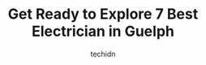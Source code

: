 ---
layout: ampstory
image: https://i0.wp.com/www.auto.or.id/wp-content/uploads/2023/06/power-line-electric-ltd-0-guelph-1686326002.jpeg?resize=640,853
author: techidn
featured: false
description: Guelph, Ontario, Canada is a haven for Electrician enthusiasts, boasting an impressive array of 7 top-notch establishments. Whether youre a seasoned connoisseur or simply curious to explore
title: Get Ready to Explore 7 Best Electrician in Guelph
cover:
   title: Get Ready to Explore 7 Best Electrician in Guelph
   subtitle: AUTO.OR.ID
   background: https://www.auto.or.id/wp-content/uploads/2023/06/power-line-electric-ltd-0-guelph-1686326002.jpeg

pages: 
 - layout: thirds
   top: <h1>#1 City Electric Ltd. ️</h1>
   bottom: "<p>City Electric is the company you need! Edin was amazing. He was so transparent on the phone about pricing and timing. He offered a ballpark without seeing the issue and s</p>"
   background: https://www.auto.or.id/wp-content/uploads/2023/06/power-line-electric-ltd-1-guelph-1686326004.jpeg
   backgroundblur: true
 - layout: thirds
   top: <h1>#2 Modern Tech Electric inc</h1>
   bottom: "<p>7762 ON-7, Guelph, ON N1H 6H8, Canada</p>"
   background: https://www.auto.or.id/wp-content/uploads/2023/06/power-line-electric-ltd-2-guelph-1686326004.jpeg
   cta:
      link: https://www.auto.or.id/get-ready-to-explore-7-best-electrician-in-guelph/
      text: Get Ready to Explore 7 Best Electrician in Guelph
 - layout: thirds
   top: <h1>#3 Boyce Plumbing & Electric</h1>
   bottom: "<p>7445 Boyce Dr, Guelph, ON N1H 6H9, Canada</p>"
   background: https://images.unsplash.com/photo-1580151297944-7c4cedd0c5b2?ixlib=rb-4.0.3&ixid=MnwxMjA3fDB8MHxwaG90by1wYWdlfHx8fGVufDB8fHx8&auto=format&fit=crop&w=640&h=853&q=80
   cta:
      link: https://www.auto.or.id/get-ready-to-explore-7-best-electrician-in-guelph/
      text: Get Ready to Explore 7 Best Electrician in Guelph
 - layout: thirds
   top: <h1>#4 KIA Electric Inc.</h1>
   bottom: "<p>8 Marsland Ct, Guelph, ON N1L 1H4, Canada</p>"
   background: https://images.unsplash.com/photo-1607892027477-34542018abc4?ixlib=rb-4.0.3&ixid=MnwxMjA3fDB8MHxwaG90by1wYWdlfHx8fGVufDB8fHx8&auto=format&fit=crop&w=640&h=853&q=80
   cta:
      link: https://www.auto.or.id/get-ready-to-explore-7-best-electrician-in-guelph/
      text: Get Ready to Explore 7 Best Electrician in Guelph
 - layout: thirds
   top: <h1>#5 NEH Electrical Ltd.</h1>
   bottom: "<p>107 Westra Dr #17, Guelph, ON N1K 0A5, Canada</p>"
   background: https://images.unsplash.com/photo-1639928192091-52a0f057a03a?ixlib=rb-4.0.3&ixid=MnwxMjA3fDB8MHxwaG90by1wYWdlfHx8fGVufDB8fHx8&auto=format&fit=crop&w=640&h=853&q=80
   cta:
      link: https://www.auto.or.id/get-ready-to-explore-7-best-electrician-in-guelph/
      text: Get Ready to Explore 7 Best Electrician in Guelph
 - layout: thirds
   top: <h1>#6 Sweeney Plumbing & Electric</h1>
   bottom: "<p>435 Stone Rd W, Guelph, ON N1G 2X6, Canada</p>"
   background: https://images.unsplash.com/photo-1635433868513-afc621b81834?ixlib=rb-4.0.3&ixid=MnwxMjA3fDB8MHxwaG90by1wYWdlfHx8fGVufDB8fHx8&auto=format&fit=crop&w=640&h=853&q=80
   cta:
      link: https://www.auto.or.id/get-ready-to-explore-7-best-electrician-in-guelph/
      text: Get Ready to Explore 7 Best Electrician in Guelph
 - layout: thirds
   top: <h1>#7 Volteric Electric</h1>
   bottom: "<p>211 Victoria Rd S, Guelph, ON N1E 5P9, Canada</p>"
   background: https://images.unsplash.com/photo-1568738836391-d15d766832ad?ixlib=rb-4.0.3&ixid=MnwxMjA3fDB8MHxwaG90by1wYWdlfHx8fGVufDB8fHx8&auto=format&fit=crop&w=640&h=853&q=80
   cta:
      link: https://www.auto.or.id/get-ready-to-explore-7-best-electrician-in-guelph/
      text: Get Ready to Explore 7 Best Electrician in Guelph
 - layout: thirds
   middle: Continue reading...
   background: https://images.unsplash.com/photo-1639928845176-2804838ca715?ixlib=rb-4.0.3&ixid=MnwxMjA3fDB8MHxwaG90by1wYWdlfHx8fGVufDB8fHx8&auto=format&fit=crop&w=640&h=853&q=80
   cta:
      link: https://www.auto.or.id/get-ready-to-explore-7-best-electrician-in-guelph/
      text: Get Ready to Explore 7 Best Electrician in Guelph

---
